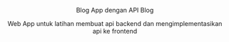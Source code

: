 <p align="center">Blog App dengan API Blog</p>
<p align="center">Web App untuk latihan membuat api backend dan mengimplementasikan api ke frontend</p>